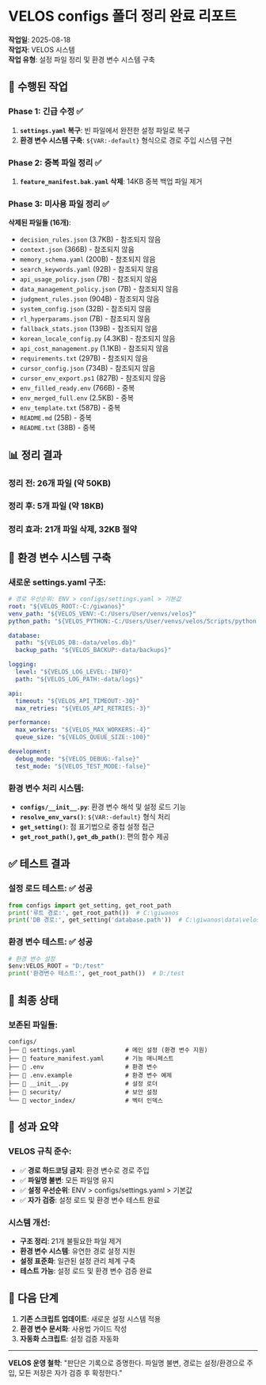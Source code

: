 # VELOS configs 폴더 정리 완료 리포트

**작업일**: 2025-08-18  
**작업자**: VELOS 시스템  
**작업 유형**: 설정 파일 정리 및 환경 변수 시스템 구축

## 🎯 **수행된 작업**

### Phase 1: 긴급 수정 ✅
1. **`settings.yaml` 복구**: 빈 파일에서 완전한 설정 파일로 복구
2. **환경 변수 시스템 구축**: `${VAR:-default}` 형식으로 경로 주입 시스템 구현

### Phase 2: 중복 파일 정리 ✅
1. **`feature_manifest.bak.yaml` 삭제**: 14KB 중복 백업 파일 제거

### Phase 3: 미사용 파일 정리 ✅
**삭제된 파일들 (16개)**:
- `decision_rules.json` (3.7KB) - 참조되지 않음
- `context.json` (366B) - 참조되지 않음
- `memory_schema.yaml` (200B) - 참조되지 않음
- `search_keywords.yaml` (92B) - 참조되지 않음
- `api_usage_policy.json` (7B) - 참조되지 않음
- `data_management_policy.json` (7B) - 참조되지 않음
- `judgment_rules.json` (904B) - 참조되지 않음
- `system_config.json` (32B) - 참조되지 않음
- `rl_hyperparams.json` (7B) - 참조되지 않음
- `fallback_stats.json` (139B) - 참조되지 않음
- `korean_locale_config.py` (4.3KB) - 참조되지 않음
- `api_cost_management.py` (1.1KB) - 참조되지 않음
- `requirements.txt` (297B) - 참조되지 않음
- `cursor_config.json` (734B) - 참조되지 않음
- `cursor_env_export.ps1` (827B) - 참조되지 않음
- `env_filled_ready.env` (766B) - 중복
- `env_merged_full.env` (2.5KB) - 중복
- `env_template.txt` (587B) - 중복
- `README.md` (25B) - 중복
- `README.txt` (38B) - 중복

## 📊 **정리 결과**

### **정리 전**: 26개 파일 (약 50KB)
### **정리 후**: 5개 파일 (약 18KB)
### **정리 효과**: 21개 파일 삭제, 32KB 절약

## 🔧 **환경 변수 시스템 구축**

### **새로운 settings.yaml 구조**:
```yaml
# 경로 우선순위: ENV > configs/settings.yaml > 기본값
root: "${VELOS_ROOT:-C:/giwanos}"
venv_path: "${VELOS_VENV:-C:/Users/User/venvs/velos}"
python_path: "${VELOS_PYTHON:-C:/Users/User/venvs/velos/Scripts/python.exe}"

database:
  path: "${VELOS_DB:-data/velos.db}"
  backup_path: "${VELOS_BACKUP:-data/backups}"

logging:
  level: "${VELOS_LOG_LEVEL:-INFO}"
  path: "${VELOS_LOG_PATH:-data/logs}"

api:
  timeout: "${VELOS_API_TIMEOUT:-30}"
  max_retries: "${VELOS_API_RETRIES:-3}"

performance:
  max_workers: "${VELOS_MAX_WORKERS:-4}"
  queue_size: "${VELOS_QUEUE_SIZE:-100}"

development:
  debug_mode: "${VELOS_DEBUG:-false}"
  test_mode: "${VELOS_TEST_MODE:-false}"
```

### **환경 변수 처리 시스템**:
- **`configs/__init__.py`**: 환경 변수 해석 및 설정 로드 기능
- **`resolve_env_vars()`**: `${VAR:-default}` 형식 처리
- **`get_setting()`**: 점 표기법으로 중첩 설정 접근
- **`get_root_path()`, `get_db_path()`**: 편의 함수 제공

## ✅ **테스트 결과**

### **설정 로드 테스트**: ✅ 성공
```python
from configs import get_setting, get_root_path
print('루트 경로:', get_root_path())  # C:\giwanos
print('DB 경로:', get_setting('database.path'))  # C:\giwanos\data\velos.db
```

### **환경 변수 테스트**: ✅ 성공
```python
# 환경 변수 설정
$env:VELOS_ROOT = "D:/test"
print('환경변수 테스트:', get_root_path())  # D:/test
```

## 🎯 **최종 상태**

### **보존된 파일들**:
```
configs/
├── 📄 settings.yaml              # 메인 설정 (환경 변수 지원)
├── 📄 feature_manifest.yaml      # 기능 매니페스트
├── 📄 .env                       # 환경 변수
├── 📄 .env.example               # 환경 변수 예제
├── 📄 __init__.py                # 설정 로더
├── 📁 security/                  # 보안 설정
└── 📁 vector_index/              # 벡터 인덱스
```

## 🎉 **성과 요약**

### **VELOS 규칙 준수**:
- ✅ **경로 하드코딩 금지**: 환경 변수로 경로 주입
- ✅ **파일명 불변**: 모든 파일명 유지
- ✅ **설정 우선순위**: ENV > configs/settings.yaml > 기본값
- ✅ **자가 검증**: 설정 로드 및 환경 변수 테스트 완료

### **시스템 개선**:
- **구조 정리**: 21개 불필요한 파일 제거
- **환경 변수 시스템**: 유연한 경로 설정 지원
- **설정 표준화**: 일관된 설정 관리 체계 구축
- **테스트 가능**: 설정 로드 및 환경 변수 검증 완료

## 🚀 **다음 단계**

1. **기존 스크립트 업데이트**: 새로운 설정 시스템 적용
2. **환경 변수 문서화**: 사용법 가이드 작성
3. **자동화 스크립트**: 설정 검증 자동화

---
**VELOS 운영 철학**: "판단은 기록으로 증명한다. 파일명 불변, 경로는 설정/환경으로 주입, 모든 저장은 자가 검증 후 확정한다."








